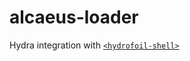 # alcaeus-loader

Hydra integration with [`<hydrofoil-shell>`][hs]

[hs]: https://github.com/hypermedia-app/hydrofoil-shell
